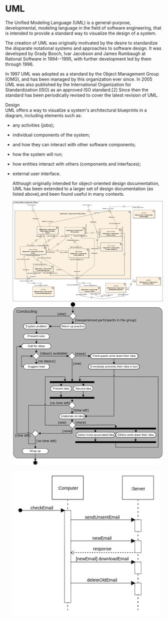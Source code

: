 # UML


The Unified Modeling Language (UML) is a general-purpose, developmental,
modeling language in the field of software engineering, that is intended
to provide a standard way to visualize the design of a system.

The creation of UML was originally motivated by the desire to
standardize the disparate notational systems and approaches to software
design. It was developed by Grady Booch, Ivar Jacobson and James
Rumbaugh at Rational Software in 1994--1995, with further development
led by them through 1996.

In 1997 UML was adopted as a standard by the Object Management Group
(OMG), and has been managed by this organization ever since. In 2005 UML
was also published by the International Organization for Standardization
(ISO) as an approved ISO standard.\[2\] Since then the standard has been
periodically revised to cover the latest revision of UML.

Design\
UML offers a way to visualize a system's architectural blueprints in a
diagram, including elements such as:

- any activities (jobs);

- individual components of the system;

- and how they can interact with other software components;

- how the system will run;

- how entities interact with others (components and interfaces);

- external user interface.

    Although originally intended for object-oriented design
    documentation, UML has been extended to a larger set of design
    documentation (as listed above),and been found useful in many
    contexts.

    ![](./images/15009092.png?width=698)\
    ![](./images/15009098.png?width=578)

    ![](./images/15009104.png?width=468)

